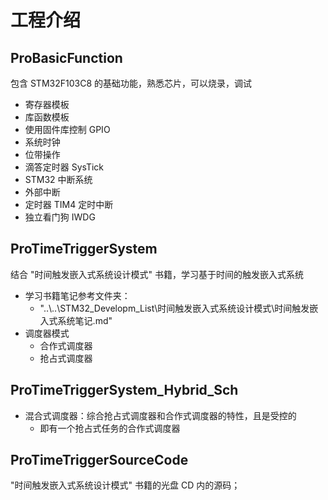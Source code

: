 # 工程介绍

## ProBasicFunction

包含 STM32F103C8 的基础功能，熟悉芯片，可以烧录，调试

- 寄存器模板
- 库函数模板
- 使用固件库控制 GPIO
- 系统时钟
- 位带操作
- 滴答定时器 SysTick
- STM32 中断系统
- 外部中断
- 定时器 TIM4 定时中断
- 独立看门狗 IWDG

## ProTimeTriggerSystem

结合 "时间触发嵌入式系统设计模式" 书籍，学习基于时间的触发嵌入式系统

- 学习书籍笔记参考文件夹：
  - "..\\..\\STM32_Developm_List\时间触发嵌入式系统设计模式\时间触发嵌入式系统笔记.md"
- 调度器模式
  - 合作式调度器
  - 抢占式调度器

## ProTimeTriggerSystem_Hybrid_Sch

- 混合式调度器：综合抢占式调度器和合作式调度器的特性，且是受控的
  - 即有一个抢占式任务的合作式调度器

## ProTimeTriggerSourceCode

"时间触发嵌入式系统设计模式" 书籍的光盘 CD 内的源码；
